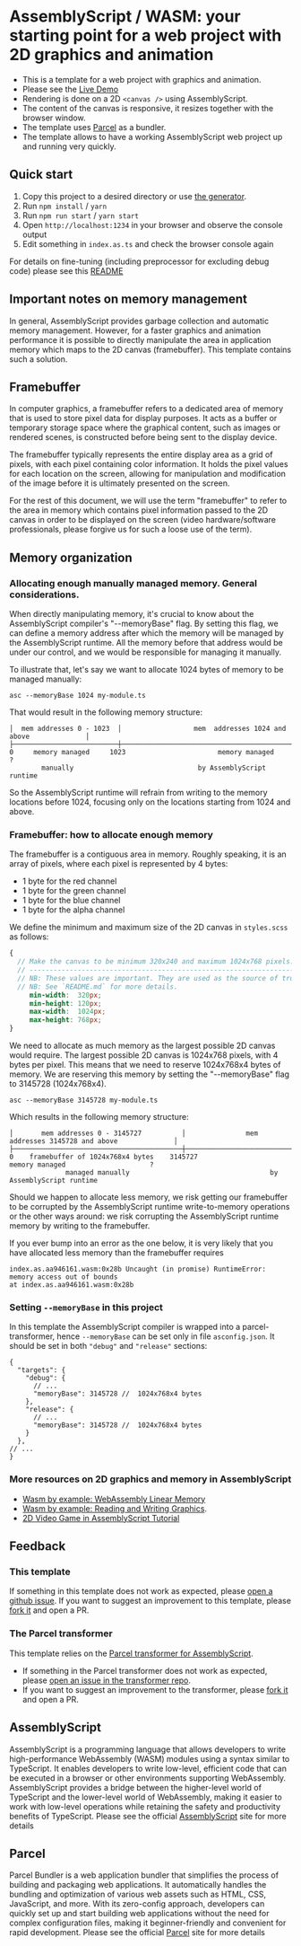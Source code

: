 # AssemblyScript / WASM: your starting point for a web project with 2D graphics and animation
- This is a template for a web project with graphics and animation.
- Please see the [Live Demo](https://wasm.codument.com/canvas-2d-resizable/)
- Rendering is done on a 2D `<canvas />` using AssemblyScript.
- The content of the canvas is responsive, it resizes together with the browser window.
- The template uses [Parcel](https://parceljs.org/) as a bundler.
- The template allows to have a working AssemblyScript web project up and running very quickly.

## Quick start
1. Copy this project to a desired directory or use [the generator](https://www.npmjs.com/package/assemblyscript-parcel-project-templates-codument).
2. Run `npm install` / `yarn`
3. Run `npm run start` / `yarn start`
4. Open `http://localhost:1234` in your browser and observe the console output
5. Edit something in `index.as.ts` and check the browser console again

For details on fine-tuning (including preprocessor for excluding debug code) please see this [README](https://github.com/dipdowel/parcel-transformer-assemblyscript-codument/blob/master/parcel-transformer-assemblyscript-codument/README.md)

## Important notes on memory management
In general, AssemblyScript provides garbage collection and automatic memory management. However, for a faster graphics 
and animation performance it is possible to directly manipulate the area in application memory which maps 
to the 2D canvas (framebuffer). This template contains such a solution. 

## Framebuffer
In computer graphics, a framebuffer refers to a dedicated area of memory that is used to store pixel data for display
purposes. It acts as a buffer or temporary storage space where the graphical content, such as images or rendered scenes,
is constructed before being sent to the display device.

The framebuffer typically represents the entire display area as a grid of pixels, with each pixel containing color
information. It holds the pixel values for each location on the screen, allowing for manipulation and modification
of the image before it is ultimately presented on the screen.

For the rest of this document, we will use the term "framebuffer" to refer to the area in memory which contains pixel
information passed to the 2D canvas in order to be displayed on the screen (video hardware/software professionals, 
please forgive us for such a loose use of the term).

## Memory organization

### Allocating enough manually managed memory. General considerations.

When directly manipulating memory, it's crucial to know about the AssemblyScript compiler's "--memoryBase" flag.
By setting this flag, we can define a memory address after which the memory will be managed by the AssemblyScript runtime. 
All the memory before that address would be under our control, and we would be responsible for managing it manually.

To illustrate that, let's say we want to allocate 1024 bytes of memory to be managed manually: 
```shell
asc --memoryBase 1024 my-module.ts
```

That would result in the following memory structure:
```text
│  mem addresses 0 - 1023  │                  mem  addresses 1024 and above              │
├──────────────────────────┼─────────────────────────────────────────────────────────────┤
0     memory managed     1023                       memory managed                       ?
        manually                               by AssemblyScript runtime  
```


So the AssemblyScript runtime will refrain from writing to the memory locations before 1024, 
focusing only on the locations starting from 1024 and above.

### Framebuffer: how to allocate enough memory
The framebuffer is a contiguous area in memory. Roughly speaking, it is an array of pixels, where each pixel is represented by 4 bytes:
- 1 byte for the red channel
- 1 byte for the green channel
- 1 byte for the blue channel
- 1 byte for the alpha channel

We define the minimum and maximum size of the 2D canvas in `styles.scss` as follows:
```scss
{
  // Make the canvas to be minimum 320x240 and maximum 1024x768 pixels.
  // -------------------------------------------------------------------------------------------------------------------
  // NB: These values are important. They are used as the source of truth for allocating WASM memory for the canvas.
  // NB: See `README.md` for more details.
     min-width:  320px;
     min-height: 120px;
     max-width:  1024px;
     max-height: 768px;
}
```

We need to allocate as much memory as the largest possible 2D canvas would require.
The largest possible 2D canvas is 1024x768 pixels, with 4 bytes per pixel. This means that we need to reserve
1024x768x4 bytes of memory. We are reserving this memory by setting the "--memoryBase" flag to 3145728 (1024x768x4).

```shell
asc --memoryBase 3145728 my-module.ts
```
 Which results in the following memory structure:

```text
│       mem addresses 0 - 3145727          │               mem  addresses 3145728 and above              │
├──────────────────────────────────────────┼─────────────────────────────────────────────────────────────┤
0    framebuffer of 1024x768x4 bytes    3145727                       memory managed                     ?
              managed manually                                   by AssemblyScript runtime        
```



Should we happen to allocate less memory, we risk getting our framebuffer to be corrupted by the AssemblyScript runtime
write-to-memory operations or the other ways around: we risk corrupting the AssemblyScript runtime memory by writing to 
the framebuffer.

If you ever bump into an error as the one below, it is very likely that you have allocated less memory than the framebuffer 
requires
```text
index.as.aa946161.wasm:0x28b Uncaught (in promise) RuntimeError: memory access out of bounds
at index.as.aa946161.wasm:0x28b
```

### Setting `--memoryBase` in this project
In this template the AssemblyScript compiler is wrapped into a parcel-transformer, hence `--memoryBase` can be set only
in file `asconfig.json`. It should be set in both `"debug"` and `"release"` sections:
```json5
{
  "targets": {
    "debug": {
      // ...
      "memoryBase": 3145728 //  1024x768x4 bytes
    },
    "release": {
      // ...
      "memoryBase": 3145728 //  1024x768x4 bytes
    }
  },
// ...
}
```
 

### More resources on 2D graphics and memory in AssemblyScript
- [Wasm by example: WebAssembly Linear Memory](https://wasmbyexample.dev/examples/webassembly-linear-memory/webassembly-linear-memory.assemblyscript.en-us.html)
- [Wasm by example: Reading and Writing Graphics]( https://wasmbyexample.dev/examples/reading-and-writing-graphics/reading-and-writing-graphics.assemblyscript.en-us.html). 
- [2D Video Game in AssemblyScript Tutorial](https://blog.ttulka.com/2d-video-game-in-assemblyscript-tutorial/)

## Feedback
### This template
If something in this template does not work as expected, please [open a github issue](https://github.com/dipdowel/assemblyscript-parcel-project-templates-codument/issues).
If you want to suggest an improvement to this template, please [fork it](https://github.com/dipdowel/assemblyscript-parcel-project-templates-codument/) and open a PR.

### The Parcel transformer
This template relies on the [Parcel transformer for AssemblyScript](https://github.com/dipdowel/parcel-transformer-assemblyscript-codument).
- If something in the Parcel transformer  does not work as expected, please [open an issue in the transformer repo](https://github.com/dipdowel/parcel-transformer-assemblyscript-codument/issues).
- If you want to suggest an improvement to the transformer, please [fork it](https://github.com/dipdowel/parcel-transformer-assemblyscript-codument/) and open a PR.

## AssemblyScript
AssemblyScript is a programming language that allows developers to write high-performance WebAssembly (WASM) modules using a syntax similar to TypeScript. It enables developers to write low-level, efficient code that can be executed in a browser or other environments supporting WebAssembly. AssemblyScript provides a bridge between the higher-level world of TypeScript and the lower-level world of WebAssembly, making it easier to work with low-level operations while retaining the safety and productivity benefits of TypeScript.
Please see the official [AssemblyScript](https://www.assemblyscript.org) site for more details

## Parcel
Parcel Bundler is a web application bundler that simplifies the process of building and packaging web applications. It automatically handles the bundling and optimization of various web assets such as HTML, CSS, JavaScript, and more. With its zero-config approach, developers can quickly set up and start building web applications without the need for complex configuration files, making it beginner-friendly and convenient for rapid development.
Please see the official [Parcel](https://parceljs.org/) site for more details